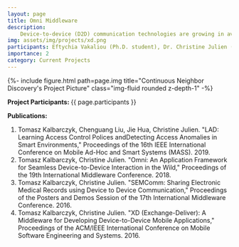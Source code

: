 ```yaml
---
layout: page
title: Omni Middleware
description:
    Device-to-device (D2D) communication technologies are growing in availability and popularity and are commonly used to facilitate applications in Internet of Things (IoT) environments. Such environments are characterized by heterogeneous devices, often employing diverse communication technologies with varying energy consumption, discovery ranges, and transmission rates. These complexities pose a daunting setting for the development of IoT applications that could leverage direct communication with proximal mobile and embedded devices. While current approaches focus either on device discovery in the IoT setting or content transfer assuming established communication channels, none facilitate the intelligent discovery of useful devices and the seamless formation of temporary D2D connections to transfer content directly between devices. Our Omni middleware provides both of these features critical in the development of applications that leverage proximal devices in IoT settings. Using Omni, we demonstrate the feasibility of building applications that use heterogeneous D2D communication channels in an efficient and realistic (in terms of energy and time) manner.
img: assets/img/projects/xd.png
participants: Eftychia Vakaliou (Ph.D. student), Dr. Christine Julien (MPC director)
importance: 2
category: Current Projects
---
```


<div class="row">
    <div class="col-sm mt-3 mt-md-0">
        {%- include figure.html path=page.img title="Continuous Neighbor Discovery's Project Picture" class="img-fluid rounded z-depth-1" -%}
    </div>
</div>

<b>Project Participants: </b> 
{{ page.participants }}


<b>Publications: </b>

<ol>
  <li>Tomasz Kalbarczyk, Chenguang Liu, Jie Hua, Christine Julien. "LAD: Learning Access Control Polices andDetecting Access Anomalies in Smart Environments," Proceedings of the 16th IEEE International Conference on Mobile Ad-Hoc and Smart Systems (MASS). 2019.</li>
  <li>Tomasz Kalbarczyk, Christine Julien. "Omni: An Application Framework for Seamless Device-to-Device Interaction in the Wild," Proceedings of the 19th International Middleware Conference. 2018.</li>
  <li>Tomasz Kalbarczyk, Christine Julien. "SEMComm: Sharing Electronic Medical Records using Device to Device Communication," Proceedings of the Posters and Demos Session of the 17th International Middleware Conference. 2016.</li>
  <li>Tomasz Kalbarczyk, Christine Julien. "XD (Exchange-Deliver): A Middleware for Developing Device-to-Device Mobile Applications," Proceedings of the ACM/IEEE International Conference on Mobile Software Engineering and Systems. 2016.</li>
</ol>

